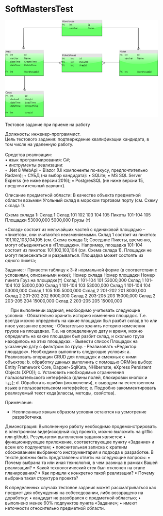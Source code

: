 # SoftMastersTest

![Схема базы данных](Scheme.png)

Тестовое задание при приеме на работу

Должность: инженер-программист. <br>
Цель тестового задания: подтверждение квалификации кандидата, в том числе на удаленную работу. <br><br>
Средства реализации:<br>
• язык программирования: С#;<br> 
• инструменты реализации:<br>
◦ .Net 8 WebApi + Blazor (UI компоненты по-вкусу, предпочтительно Radzen);
◦ СУБД (на выбор кандидата):
▪ SQLite;
▪ MS SQL Server Experss (не ниже версии 2016);
▪ PostgresSQL  (не ниже версии 15, предпочтительный вариант).

Описание предметной области:
В качестве объекта предметной области возьмем Угольный склад в морском торговом порту (см. Схему склада 1). 

Схема склада 1:
Склад 1	Склад
101	102	103	104	105	Пикеты
101-104	105	Площадки
53000,000	5000,000	Грузы (т)

«Склад» состоит из мельчайших частей с одинаковой площадью – «пикетов», они считаются неизменяемыми. Склад 1 состоит из пикетов: 101,102,103,104,105 (см. Схема склада 1);
Соседние Пикеты, временно, могут объединяться в «Площадки». Например, площадка 101-104 состоит из пикетов: 101,102,103,104 (см. Схема склада 1). Площадки не могут пересекаться и разрываться. Площадка может состоять из одного пикета;

Задание:
· Привести таблицу к 3-й нормальной форме (в соответствии с условиями, описанными ниже);
Номер склада	Номер площадки	Номер пикета	Груз на площадке(т)
Склад 1	101-104	101	53000,000
Склад 1	101-104	102	53000,000
Склад 1	101-104	103	53000,000
Склад 1	101-104	104	53000,000
Склад 1	105	105	5000,000
Склад 2	201-202	201	8000,000
Склад 2	201-202	202	8000,000
Склад 2	203-205	203	15000,000
Склад 2	203-205	204	15000,000
Склад 2	203-205	205	15000,000

 
При выполнении задания, необходимо учитывать следующие условия:
· Обязательно хранить историю изменения площадок. Т.е. всегда можно определить на какие площадки был разбит склад в то или иное указанное время;
· Обязательно хранить историю изменения грузов на площадках. Т.е. на определенную дату и время, можно определить на какие площадки был разбит склад, и сколько груза находилось на этих площадках.
· Вывести список Площадок на указанную дату с фильтром по грузу.
· Реализовать «Редактор площадок». Необходимо выполнить следующие условия:
a. Реализовать операции CRUD для площадок и смежных с ними объектов;
b. обработку данных выполнить с помощью ORM(на выбор: Entity Framework Core, Dapper+SqlKata, NHibernate, eXpress Persistent Objects (XPO));
c. Установить необходимые ограничения пользовательского интерфейса (длины полей, блокировки кнопок и т.д.);
d. Обработать ошибки (исключения), с выводом на естественном языке в пользовательском интерфейсе;
e. Подробно закомментировать реализуемый текст кода(классы, методы, свойства).


Примечание: 
 - Неописанные явным образом условия остаются на усмотрение разработчика.

Демонстрация:
Выполненную работу необходимо продемонстрировать в электронном виде(исходный код проекта, можно выложить на gitflic или github). 
Результатом выполнения задания является:
• функционирующее приложение, соответствующее пункту «Задание» и всем его подпунктам;
• пояснительная записка с кратким обоснованием выбранного инструментария и подхода к разработке. В тексте должны быть представлены ответы на следующие вопросы:
▪ Почему выбрана та или иная технология, в чем разница в рамках Вашей реализации?
▪ Какой технологический стек был отклонен на этапе планирования?
▪ Как пришли к конкретно такой реализации?
▪ Почему выбрана такая структура проекта?

В определенных случаях тестовое задания может рассматриваться как предмет для обсуждения на собеседовании, либо возвращено на доработку:
• кандидат не разобрался с предметной областью;
• выполнено менее 90% подпунктов пункта «Задание»;
• имеют неточности относительно предметной области.


